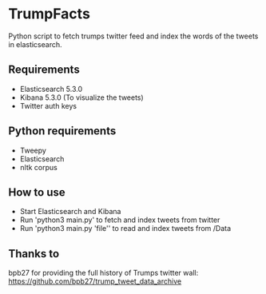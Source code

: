 TrumpFacts
======
Python script to fetch trumps twitter feed and index the words of the tweets in elasticsearch.


Requirements
------------

- Elasticsearch 5.3.0
- Kibana 5.3.0 (To visualize the tweets)
- Twitter auth keys

Python requirements
------------

- Tweepy
- Elasticsearch
- nltk corpus

How to use
------------

- Start Elasticsearch and Kibana
- Run 'python3 main.py' to fetch and index tweets from twitter
- Run 'python3 main.py 'file'' to read and index tweets from /Data


Thanks to
-----------

bpb27 for providing the full history of Trumps twitter wall:
https://github.com/bpb27/trump_tweet_data_archive
